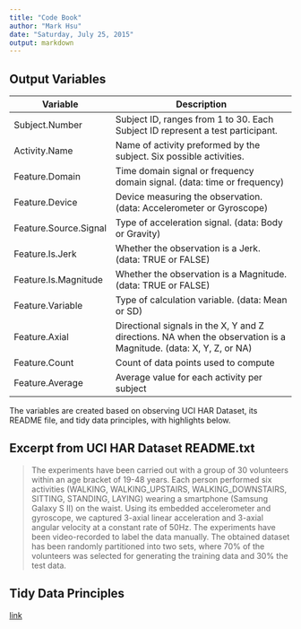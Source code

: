 ```yaml
---
title: "Code Book"
author: "Mark Hsu"
date: "Saturday, July 25, 2015"
output: markdown
---
```


Output Variables
----------------

Variable               | Description
-----------------------|------------
Subject.Number         | Subject ID, ranges from 1 to 30. Each Subject ID represent a test participant. 
Activity.Name          | Name of activity preformed by the subject. Six possible activities.
Feature.Domain         | Time domain signal or frequency domain signal. (data: time or frequency)
Feature.Device         | Device measuring the observation. (data: Accelerometer or Gyroscope)
Feature.Source.Signal  | Type of acceleration signal. (data: Body or Gravity)
Feature.Is.Jerk        | Whether the observation is a Jerk. (data: TRUE or FALSE)
Feature.Is.Magnitude   | Whether the observation is a Magnitude. (data: TRUE or FALSE)
Feature.Variable       | Type of calculation variable. (data: Mean or SD)
Feature.Axial          | Directional signals in the X, Y and Z directions. NA when the observation is a Magnitude. (data: X, Y, Z, or NA)
Feature.Count          | Count of data points used to compute
Feature.Average        | Average value for each activity per subject


The variables are created based on observing UCI HAR Dataset, its README file, and tidy data principles, with highlights below. 

## Excerpt from UCI HAR Dataset README.txt
> The experiments have been carried out with a group of 30 volunteers within an age bracket of 19-48 years. Each person performed six activities (WALKING, WALKING_UPSTAIRS, WALKING_DOWNSTAIRS, SITTING, STANDING, LAYING) wearing a smartphone (Samsung Galaxy S II) on the waist. Using its embedded accelerometer and gyroscope, we captured 3-axial linear acceleration and 3-axial angular velocity at a constant rate of 50Hz. The experiments have been video-recorded to label the data manually. The obtained dataset has been randomly partitioned into two sets, where 70% of the volunteers was selected for generating the training data and 30% the test data. 

## Tidy Data Principles

[link](github.com/jtleek/datasharing#the-tidy-data-set)
